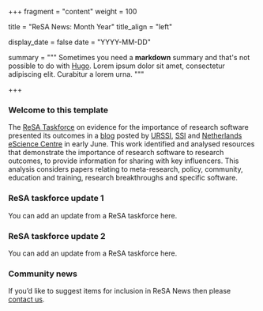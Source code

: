 +++
fragment = "content"
weight = 100

title = "ReSA News: Month Year"
title_align = "left"

display_date = false
date = "YYYY-MM-DD"

summary = """
Sometimes you need a **markdown** summary and that's not possible to do with
[Hugo](https://gohugo.io). Lorem ipsum dolor sit amet, consectetur adipiscing
elit. Curabitur a lorem urna.
"""

+++

### Welcome to this template

The [ReSA Taskforce](http://www.researchsoft.org/resa-taskforces-join-us/) on evidence for the importance of research software presented its outcomes in a [blog](https://zenodo.org/record/3884311#.Xt7-NvJS-lM) posted by [URSSI](http://urssi.us/blog/2020/06/08/evidence-for-the-importance-of-research-software/), [SSI](https://www.software.ac.uk/blog/2020-06-08-evidence-importance-research-software) and [Netherlands eScience Centre](https://blog.esciencecenter.nl/evidence-for-the-importance-of-research-software-1cb4a49077f3) in early June. This work identified and analysed resources that demonstrate the importance of research software to research outcomes, to provide information for sharing with key influencers. This analysis considers papers relating to meta-research, policy, community, education and training, research breakthroughs and specific software.

### ReSA taskforce update 1

You can add an update from a ReSA taskforce here.

### ReSA taskforce update 2

You can add an update from a ReSA taskforce here.

### Community news

If you’d like to suggest items for inclusion in ReSA News then please [contact us](/contact).
